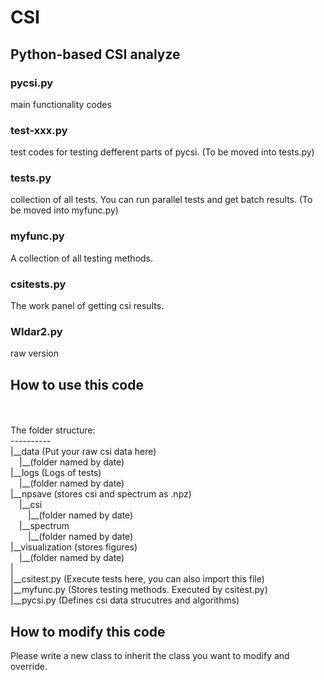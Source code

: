 # CSI

## Python-based CSI analyze

### pycsi.py
main functionality codes

### test-xxx.py
test codes for testing defferent parts of pycsi. (To be moved into tests.py)

### tests.py
collection of all tests. You can run parallel tests and get batch results. (To be moved into myfunc.py)

### myfunc.py
A collection of all testing methods.

### csitests.py
The work panel of getting csi results.

### WIdar2.py
raw version

## How to use this code
<br>
<br>
The folder structure:<br>
----------<br>
|__data (Put your raw csi data here)<br>
&ensp;&ensp;|__(folder named by date)<br>
|__logs (Logs of tests)<br>
&ensp;&ensp;|__(folder named by date)<br>
|__npsave (stores csi and spectrum as .npz)<br>
&ensp;&ensp;|__csi<br>
&ensp;&ensp;&ensp;&ensp;|__(folder named by date)<br>
&ensp;&ensp;|__spectrum<br>
&ensp;&ensp;&ensp;&ensp;|__(folder named by date)<br>
|__visualization (stores figures)<br>
&ensp;&ensp;|__(folder named by date)<br>
|<br>    
|__csitest.py (Execute tests here, you can also import this file)<br>
|__myfunc.py (Stores testing methods. Executed by csitest.py)<br>
|__pycsi.py (Defines csi data strucutres and algorithms)<br>

## How to modify this code
Please write a new class to inherit the class you want to modify and override.<br>
